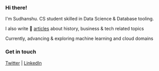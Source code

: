 ### Hi there!

I'm Sudhanshu. CS student skilled in Data Science & Database tooling. 

I also write 📝 [articles](https://memane.substack.com/https://memane.substack.com/) about history, business & tech related topics

Currently, advancing & exploring machine learning and cloud domains

### Get in touch

[Twitter](https://twitter.com/sudhanshumemane) | [LinkedIn](https://www.linkedin.com/in/sudhanshumemane)
